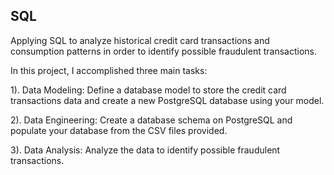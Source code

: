 ## SQL

Applying SQL to analyze historical credit card transactions and consumption patterns in order to identify possible fraudulent transactions.

In this project, I accomplished three main tasks:

1). Data Modeling:
Define a database model to store the credit card transactions data and create a new PostgreSQL database using your model.

2). Data Engineering: 
Create a database schema on PostgreSQL and populate your database from the CSV files provided.

3). Data Analysis: 
Analyze the data to identify possible fraudulent transactions.






